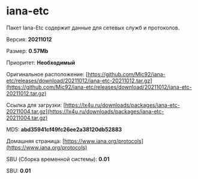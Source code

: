 # iana-etc

Пакет Iana-Etc содержит данные для сетевых служб и протоколов.

Версия: **20211012**

Размер: **0.57Mb**

Приоритет: **Необходимый**

Оригинальное расположение: [https://github.com/Mic92/iana-etc/releases/download/20211012/iana-etc-20211012.tar.gz](https://github.com/Mic92/iana-etc/releases/download/20211012/iana-etc-20211012.tar.gz)

Ссылка для загрузки: [https://lx4u.ru/downloads/packages/iana-etc-20211004.tar.gz](https://lx4u.ru/downloads/packages/iana-etc-20211004.tar.gz)

MD5: **abd35941cf49fc26ee2a38120db52883**

Домашняя страница: [https://www.iana.org/protocols](https://www.iana.org/protocols)

SBU (Сборка временной системы): **0.01**

SBU: **0.01**